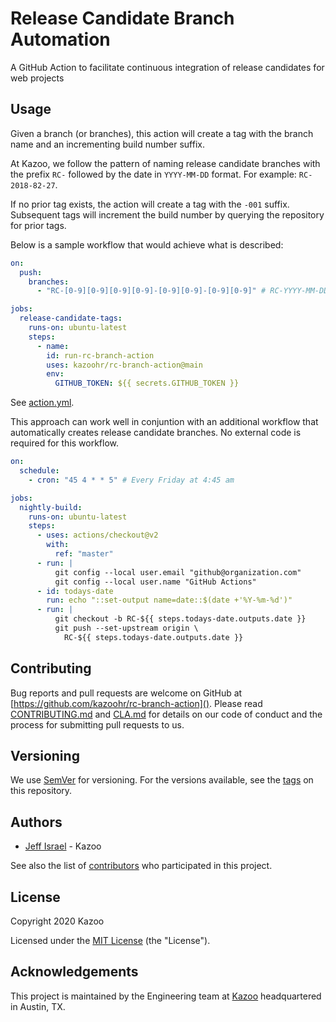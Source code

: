 # Release Candidate Branch Automation

A GitHub Action to facilitate continuous integration of release candidates for web projects

## Usage

Given a branch (or branches), this action will create a tag with the branch name and an incrementing build number suffix.

At Kazoo, we follow the pattern of naming release candidate branches with the prefix `RC-` followed by the date in `YYYY-MM-DD` format. For example: `RC-2018-82-27`.

If no prior tag exists, the action will create a tag with the `-001` suffix. Subsequent tags will increment the build number by querying the repository for prior tags.

Below is a sample workflow that would achieve what is described:

```yaml
on:
  push:
    branches:
      - "RC-[0-9][0-9][0-9][0-9]-[0-9][0-9]-[0-9][0-9]" # RC-YYYY-MM-DD

jobs:
  release-candidate-tags:
    runs-on: ubuntu-latest
    steps:
      - name:
        id: run-rc-branch-action
        uses: kazoohr/rc-branch-action@main
        env:
          GITHUB_TOKEN: ${{ secrets.GITHUB_TOKEN }}
```

See [action.yml](action.yml).

This approach can work well in conjuntion with an additional workflow that automatically creates release candidate branches. No external code is required for this workflow.

```yaml
on:
  schedule:
    - cron: "45 4 * * 5" # Every Friday at 4:45 am

jobs:
  nightly-build:
    runs-on: ubuntu-latest
    steps:
      - uses: actions/checkout@v2
        with:
          ref: "master"
      - run: |
          git config --local user.email "github@organization.com"
          git config --local user.name "GitHub Actions"
      - id: todays-date
        run: echo "::set-output name=date::$(date +'%Y-%m-%d')"
      - run: |
          git checkout -b RC-${{ steps.todays-date.outputs.date }}
          git push --set-upstream origin \
            RC-${{ steps.todays-date.outputs.date }}
```

## Contributing

Bug reports and pull requests are welcome on GitHub at [https://github.com/kazoohr/rc-branch-action](). Please read [CONTRIBUTING.md]() and [CLA.md]() for details on our code of conduct and the process for submitting pull requests to us.

## Versioning

We use [SemVer](http://semver.org/) for versioning. For the versions available, see the [tags](https://github.com/kazoohr/rc-branch-action/tags) on this repository.

## Authors

- [Jeff Israel](https://github.com/stripethree) - Kazoo

See also the list of [contributors](https://github.com/kazoohr/rc-branch-action/graphs/contributors) who participated in this project.

## License

Copyright 2020 Kazoo

Licensed under the [MIT License](LICENSE) (the "License").

## Acknowledgements

This project is maintained by the Engineering team at [Kazoo](http://kazoohr.com) headquartered in Austin, TX.

